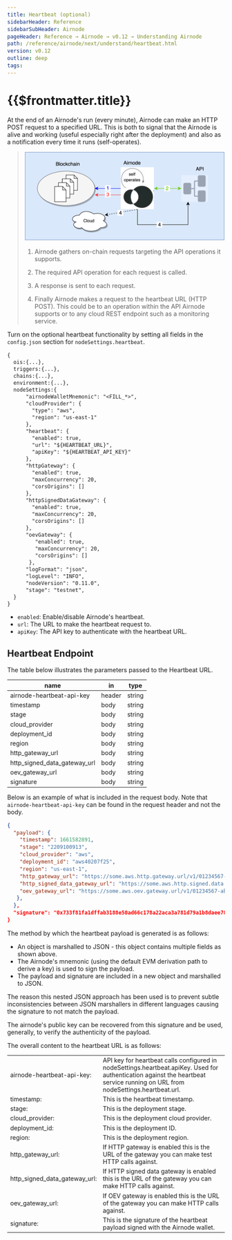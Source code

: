 ```yaml
---
title: Heartbeat (optional)
sidebarHeader: Reference
sidebarSubHeader: Airnode
pageHeader: Reference → Airnode → v0.12 → Understanding Airnode
path: /reference/airnode/next/understand/heartbeat.html
version: v0.12
outline: deep
tags:
---
```


<VersionWarning/>

<PageHeader/>

<SearchHighlight/>

<FlexStartTag/>

# {{$frontmatter.title}}

At the end of an Airnode's run (every minute), Airnode can make an HTTP POST
request to a specified URL. This is both to signal that the Airnode is alive and
working (useful especially right after the deployment) and also as a
notification every time it runs (self-operates).

> <img src="../assets/images/heartbeat.png" width="550ps"/>
>
> 1.  <p>Airnode gathers on-chain requests targeting the API operations it supports.</p>
> 2.  <p>The required API operation for each request is called.</p>
> 3.  <p>A response is sent to each request.</p>
> 4.  <p>Finally Airnode makes a request to the heartbeat URL (HTTP POST). This could be to an operation within the API Airnode supports or to any cloud REST endpoint such as a monitoring service.</p>

Turn on the optional heartbeat functionality by setting all fields in the
`config.json` section for `nodeSettings.heartbeat`.

```json{12-16}
{
  ois:{...},
  triggers:{...},
  chains:{...},
  environment:{...},
  nodeSettings:{
      "airnodeWalletMnemonic": "<FILL_*>",
      "cloudProvider": {
        "type": "aws",
        "region": "us-east-1"
      },
      "heartbeat": {
        "enabled": true,
        "url": "${HEARTBEAT_URL}",
        "apiKey": "${HEARTBEAT_API_KEY}"
      },
      "httpGateway": {
        "enabled": true,
        "maxConcurrency": 20,
        "corsOrigins": []
      },
      "httpSignedDataGateway": {
        "enabled": true,
        "maxConcurrency": 20,
        "corsOrigins": []
      },
      "oevGateway": {
         "enabled": true,
         "maxConcurrency": 20,
         "corsOrigins": []
       },
      "logFormat": "json",
      "logLevel": "INFO",
      "nodeVersion": "0.11.0",
      "stage": "testnet",
  }
}
```

- `enabled`: Enable/disable Airnode's heartbeat.
- `url`: The URL to make the heartbeat request to.
- `apiKey`: The API key to authenticate with the heartbeat URL.

## Heartbeat Endpoint

The table below illustrates the parameters passed to the Heartbeat URL.

| name                         | in     | type   |
| ---------------------------- | ------ | ------ |
| airnode-heartbeat-api-key    | header | string |
| timestamp                    | body   | string |
| stage                        | body   | string |
| cloud_provider               | body   | string |
| deployment_id                | body   | string |
| region                       | body   | string |
| http_gateway_url             | body   | string |
| http_signed_data_gateway_url | body   | string |
| oev_gateway_url              | body   | string |
| signature                    | body   | string |

Below is an example of what is included in the request body. Note that
`airnode-heartbeat-api-key` can be found in the request header and not the body.

```json
{
  "payload": {
    "timestamp": 1661582891,
    "stage": "2209100913",
    "cloud_provider": "aws",
    "deployment_id": "aws40207f25",
    "region": "us-east-1",
    "http_gateway_url": "https://some.aws.http.gateway.url/v1/01234567-abcd-abcd-abcd-012345678abc",
    "http_signed_data_gateway_url": "https://some.aws.http.signed.data.gateway.url/v1/01234567-abcd-abcd-abcd-012345678abc",
    "oev_gateway_url": "https://some.aws.oev.gateway.url/v1/01234567-abcd-abcd-abcd-012345678abc"
   },
  },
  "signature": "0x733f81fa1dffab3188e50ad66c178a22aca3a781d79a1b8daee7828cff31d1443d89efd5a2b1f40fc70953c9c5838cc8d5747374f3cf25d092331ba15b6420651c"
}
```

The method by which the heartbeat payload is generated is as follows:

- An object is marshalled to JSON - this object contains multiple fields as
  shown above.
- The Airnode's mnemonic (using the default EVM derivation path to derive a key)
  is used to sign the payload.
- The payload and signature are included in a new object and marshalled to JSON.

The reason this nested JSON approach has been used is to prevent subtle
inconsistencies between JSON marshallers in different languages causing the
signature to not match the payload.

The airnode's public key can be recovered from this signature and be used,
generally, to verify the authenticity of the payload.

The overall content to the heartbeat URL is as follows:

<table>
  <tr>
    <td>airnode-heartbeat-api-key:</td><td>API key for heartbeat calls configured in nodeSettings.heartbeat.apiKey. Used for authentication against the heartbeat service running on URL from nodeSettings.heartbeat.url.</td>
  </tr>
  <tr>
    <td>timestamp:</td><td>This is the heartbeat timestamp.</td>
  </tr>
  <tr>
    <td>stage:</td><td>This is the deployment stage.</td>
  </tr>
  <tr>
    <td>cloud_provider:</td><td>This is the deployment cloud provider.</td>
  </tr>
  <tr>
    <td>deployment_id:</td><td>This is the deployment ID.</td>
  </tr>
  <tr>
    <td>region:</td><td>This is the deployment region.</td>
  </tr>
  <tr>
    <td>http_gateway_url:</td><td>If HTTP gateway is enabled this is the URL of the gateway you can make test HTTP calls against.</td>
  </tr>
  <tr>
    <td>http_signed_data_gateway_url:</td><td>If HTTP signed data gateway is enabled this is the URL of the gateway you can make HTTP calls against.</td>
  </tr>
  <tr>
    <td>oev_gateway_url:</td><td>If OEV gateway is enabled this is the URL of the gateway you can make HTTP calls against.</td>
  </tr>
  <tr>
    <td>signature:</td><td>This is the signature of the heartbeat payload signed with the Airnode wallet.</td>
  </tr>
</table>

<FlexEndTag/>
